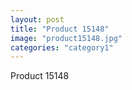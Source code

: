 ```yaml
---
layout: post
title: "Product 15148"
image: "product15148.jpg"
categories: "category1"
---
```

Product 15148

